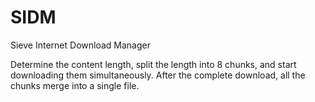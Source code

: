 # SIDM
Sieve Internet Download Manager

Determine the content length, split the length into 8 chunks, and start downloading them simultaneously.
After the complete download, all the chunks merge into a single file.

